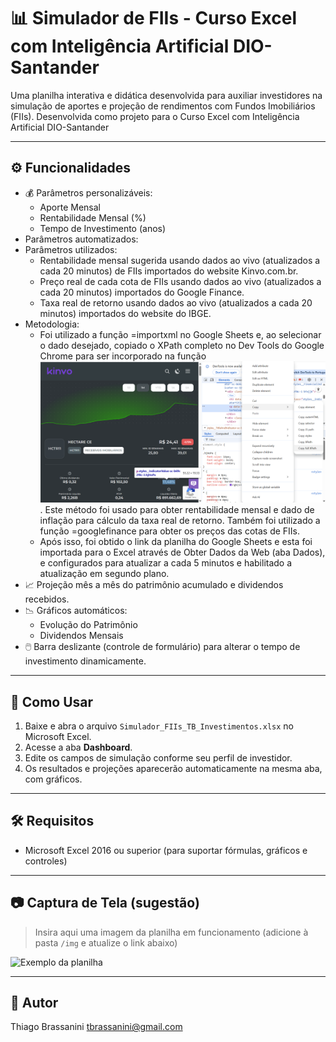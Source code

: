 # 📊 Simulador de FIIs - Curso Excel com Inteligência Artificial DIO-Santander

Uma planilha interativa e didática desenvolvida para auxiliar investidores na simulação de aportes e projeção de rendimentos com Fundos Imobiliários (FIIs).
Desenvolvida como projeto para o Curso Excel com Inteligência Artificial DIO-Santander

---

## ⚙️ Funcionalidades

- 💰 Parâmetros personalizáveis:
  - Aporte Mensal
  - Rentabilidade Mensal (%)
  - Tempo de Investimento (anos)
-  Parâmetros automatizados:
  - Parâmetros utilizados:
      - Rentabilidade mensal sugerida usando dados ao vivo (atualizados a cada 20 minutos) de FIIs importados do website Kinvo.com.br.
      - Preço real de cada cota de FIIs usando dados ao vivo (atualizados a cada 20 minutos) importados do Google Finance.
      - Taxa real de retorno usando dados ao vivo (atualizados a cada 20 minutos) importados do website do IBGE.
  - Metodologia:
      - Foi utilizado a função =importxml no Google Sheets e, ao selecionar o dado desejado, copiado o XPath completo no Dev Tools do Google Chrome para ser incorporado na função ![Print Screen](./images/xpath.png)
. Este método foi usado para obter rentabilidade mensal e dado de inflação para cálculo da taxa real de retorno. Também foi utilizado a função =googlefinance para obter os preços das cotas de FIIs.
      - Após isso, foi obtido o link da planilha do Google Sheets e esta foi importada para o Excel através de Obter Dados da Web (aba Dados), e configurados para atualizar a cada 5 minutos e habilitado a atualização em segundo plano.
- 📈 Projeção mês a mês do patrimônio acumulado e dividendos recebidos.
- 📉 Gráficos automáticos:
  - Evolução do Patrimônio
  - Dividendos Mensais
- 🖱️ Barra deslizante (controle de formulário) para alterar o tempo de investimento dinamicamente.

---

## 🧾 Como Usar

1. Baixe e abra o arquivo `Simulador_FIIs_TB_Investimentos.xlsx` no Microsoft Excel.
2. Acesse a aba **Dashboard**.
3. Edite os campos de simulação conforme seu perfil de investidor.
4. Os resultados e projeções aparecerão automaticamente na mesma aba, com gráficos.

---

## 🛠️ Requisitos

- Microsoft Excel 2016 ou superior (para suportar fórmulas, gráficos e controles)


---

## 📷 Captura de Tela (sugestão)

> Insira aqui uma imagem da planilha em funcionamento (adicione à pasta `/img` e atualize o link abaixo)

![Exemplo da planilha](img/simulador-fiis-preview.png)

---




## 🧠 Autor

Thiago Brassanini
tbrassanini@gmail.com
